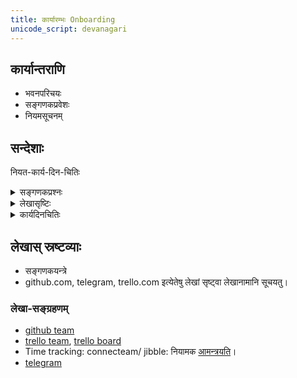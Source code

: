 ```yaml
---
title: कार्यारम्भः Onboarding
unicode_script: devanagari
---
```


## कार्यान्तराणि
- भवनपरिचयः
- सङ्गणकप्रवेशः
- नियमसूचनम्

## सन्देशाः
नियत-कार्य-दिन-चितिः

<details><summary>सङ्गणकप्रश्नः</summary>

प्रणमामि,

https://www.linkedin.com/jobs/view/3634871677/ इत्यत्र यथोक्तं  
यान्त्रिक-पाठ-शोधन-कार्ये ऽस्मिन्
सङ्गणकयन्त्रं, संस्कृतोट्टङ्कन-कौशलं चापेक्षितम्। तद् वर्तते वा?  
एकत्र मूलग्रन्थं (pdf-रूपेण) दृष्ट्वा, अपरत्रोट्टङ्कितं पाठं शोधयितुं सौकर्यं स्यात् (24inch monitor प्रयोगेण यथा, tablet+computer इति युगलेन वा)।  
दूरवाण्यैव शोधनम् कठिनम् भवेत्।  
तथा सति सदयं देवनागर्या संस्कृतेन प्रत्युत्तरं प्रेषयतु। 
</details>


<details><summary>लेखासृष्टिः</summary>

प्रणमामि।  

संस्कृतग्रन्थानां यान्त्रिकपाठस्य शोधने भवद्-आसक्तिर् दृष्टा।  
तत्र वस्तुतो रुचिः कौशलं चास्ति वेति ज्ञेयम्।  
तदर्थं प्रारम्भे लघुकार्यखण्डेन परीक्षावहै।  
github.com, telegram इत्येतयोर् लेखे सृष्ट्वा (- sign-up इति कृत्वा) लेखानामनी सूचयतु (अस्मत्कार्यपद्धताव् एतयोः प्रयोगो ऽपेक्ष्यते)।  
ततः कार्यस्वरूपं वदिष्यामि, योग्यता-परीक्षा-कार्योचितं शुल्कं च निवेदयिष्यामि।
</details>


<details><summary>कार्यदिनचितिः</summary>

सप्ताहे पञ्च दिनानि (यथा शनि-भानु-सोम-बुध-शुक्र-दिनानि) कार्यार्थं चित्वा वदतु।  
तेषु दिनेषु प्रतिदिनं ~१.५ घण्टाः (ततोऽधिकं वा) कार्यं यथाविधि साधयतु।  
प्राङ्-निश्चिते कार्यदिने कार्ये ऽसम्भवे सति, विशिष्य मां सूचयतु।
</details>



## लेखास् स्रष्टव्याः
- सङ्गणकयन्त्रे
- github.com, telegram, trello.com इत्येतेषु लेखां सृष्ट्वा लेखानामानि सूचयतु।



### लेखा-सङ्ग्रहणम्
- [github team](https://github.com/orgs/sanskrit/teams/dyuganga)
- [trello team](https://trello.com/vidvanmantrinah), [trello board](https://trello.com/b/d4dANdrD/%E0%A4%A6%E0%A5%8D%E0%A4%AF%E0%A5%81%E0%A4%97%E0%A4%99%E0%A5%8D%E0%A4%97%E0%A4%BE-dyuganga)
- Time tracking: connecteam/ jibble: नियामक [आमन्त्रयति](https://app.jibble.io/#people)।
- [telegram](https://t.me/joinchat/IJu_Tkpqm1qdMjEPhCy8Dg)
